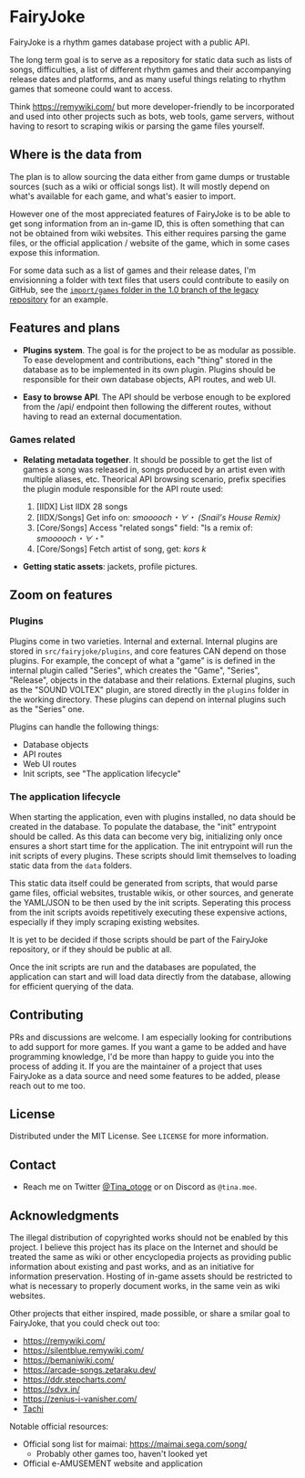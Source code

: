 # FairyJoke

FairyJoke is a rhythm games database project with a public API.

The long term goal is to serve as a repository for static data such as lists of
songs, difficulties, a list of different rhythm games and their accompanying
release dates and platforms, and as many useful things relating to rhythm games
that someone could want to access.

Think https://remywiki.com/ but more developer-friendly to be incorporated and
used into other projects such as bots, web tools, game servers, without having
to resort to scraping wikis or parsing the game files yourself.

## Where is the data from

The plan is to allow sourcing the data either from game dumps or trustable
sources (such as a wiki or official songs list). It will mostly depend on what's
available for each game, and what's easier to import.

However one of the most appreciated features of FairyJoke is to be able to get
song information from an in-game ID, this is often something that can not be
obtained from wiki websites. This either requires parsing the game files, or the
official application / website of the game, which in some cases expose this
information.

For some data such as a list of games and their release dates, I'm envisionning
a folder with text files that users could contribute to easily on GitHub, see
the
[`import/games` folder in the 1.0 branch of the legacy repository](https://github.com/Tina-otoge/FairyJokeAPI/tree/1.0/imports/games)
for an example.

## Features and plans

- **Plugins system**. The goal is for the project to be as modular as
  possible. To ease development and contributions, each "thing" stored in the
  database as to be implemented in its own plugin. Plugins should be
  responsible for their own database objects, API routes, and web UI.

- **Easy to browse API**. The API should be verbose enough to be explored from
  the /api/ endpoint then following the different routes, without having to read
  an external documentation.

### Games related

- **Relating metadata together**. It should be possible to get the list of games
  a song was released in, songs produced by an artist even with multiple
  aliases, etc.
  Theorical API browsing scenario, prefix specifies the plugin module
  responsible for the API route used:
  1. [IIDX] List IIDX 28 songs
  2. [IIDX/Songs] Get info on: *smooooch・∀・ (Snail's House Remix)*
  3. [Core/Songs] Access "related songs" field: "Is a remix of: *smooooch・∀・*"
  4. [Core/Songs] Fetch artist of song, get: *kors k*

- **Getting static assets**: jackets, profile pictures.

## Zoom on features

### Plugins

Plugins come in two varieties. Internal and external. Internal plugins are
stored in `src/fairyjoke/plugins`, and core features CAN depend on those
plugins. For example, the concept of what a "game" is is defined in the internal
plugin called "Series", which creates the "Game", "Series", "Release", objects
in the database and their relations. External plugins, such as the "SOUND
VOLTEX" plugin, are stored directly in the `plugins` folder in the working
directory. These plugins can depend on internal plugins such as the "Series"
one.

Plugins can handle the following things:

- Database objects
- API routes
- Web UI routes
- Init scripts, see "The application lifecycle"

### The application lifecycle

When starting the application, even with plugins installed, no data should be
created in the database. To populate the database, the "init" entrypoint should
be called. As this data can become very big, initializing only once ensures a short start time for the application. The init entrypoint will run the init
scripts of every plugins. These scripts should limit themselves to loading
static data from the `data` folders.

This static data itself could be generated from scripts, that would parse game
files, official websites, trustable wikis, or other sources, and generate the
YAML/JSON to be then used by the init scripts. Seperating this process from the
init scripts avoids repetitively executing these expensive actions, especially
if they imply scraping existing websites.

It is yet to be decided if those scripts should be part of the FairyJoke
repository, or if they should be public at all.

Once the init scripts are run and the databases are populated, the application
can start and will load data directly from the database, allowing for efficient
querying of the data.

## Contributing

PRs and discussions are welcome. I am especially looking for contributions to
add support for more games. If you want a game to be added and have programming
knowledge, I'd be more than happy to guide you into the process of adding it.
If you are the maintainer of a project that uses FairyJoke as a data source and
need some features to be added, please reach out to me too.

## License

Distributed under the MIT License. See `LICENSE` for more information.

## Contact

- Reach me on Twitter [@Tina_otoge](https://twitter.com/Tina_otoge) or on Discord as `@tina.moe`.

## Acknowledgments

The illegal distribution of copyrighted works should not be enabled by this
project. I believe this project has its place on the Internet and should be
treated the same as wiki or other encyclopedia projects as providing public
information about existing and past works, and as an initiative for information
preservation. Hosting of in-game assets should be restricted to what is
necessary to properly document works, in the same vein as wiki websites.

Other projects that either inspired, made possible, or share a smilar goal to
FairyJoke, that you could check out too:

- https://remywiki.com/
- https://silentblue.remywiki.com/
- https://bemaniwiki.com/
- https://arcade-songs.zetaraku.dev/
- https://ddr.stepcharts.com/
- https://sdvx.in/
- https://zenius-i-vanisher.com/
- [Tachi](https://github.com/TNG-dev/Tachi/)

Notable official resources:

- Official song list for maimai: https://maimai.sega.com/song/
  - Probably other games too, haven't looked yet
- Official e-AMUSEMENT website and application
